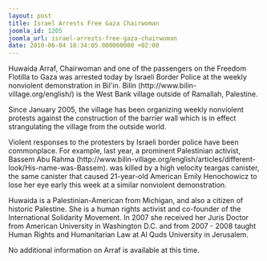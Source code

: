```yaml
---
layout: post
title: Israel Arrests Free Gaza Chairwoman
joomla_id: 1205
joomla_url: israel-arrests-free-gaza-chairwoman
date: 2010-06-04 16:34:05.000000000 +02:00
---
```

<p>Huwaida Arraf, Chairwoman and one of the passengers on the Freedom Flotilla to Gaza was arrested today by Israeli Border Police at the weekly nonviolent demonstration in Bil'in.  Bilin (http://www.bilin-village.org/english/) is the West Bank village outside of Ramallah, Palestine.</p>
<p>Since January 2005, the village has been organizing weekly nonviolent protests against the construction of the barrier wall which is in effect strangulating the village from the outside world.</p>
<p>Violent responses to the protesters by Israeli border police have been commonplace. For example, last year, a prominent Palestinian activist, Bassem Abu Rahma (http://www.bilin-village.org/english/articles/different-look/His-name-was-Bassem). was killed by a high velocity teargas canister, the same canister that caused 21-year-old American Emily Henochowicz to lose her eye early this week at a similar nonviolent demonstration.</p>
<p>Huwaida is a Palestinian-American from Michigan, and also a citizen of historic Palestine. She is a human rights activist and co-founder of the International Solidarity Movement. In 2007 she received her Juris Doctor from American University in Washington D.C. and from 2007 - 2008 taught Human Rights and Humanitarian Law at Al Quds University in Jerusalem.</p>
<p>No additional information on Arraf is available at this time.</p>
<p> </p>
